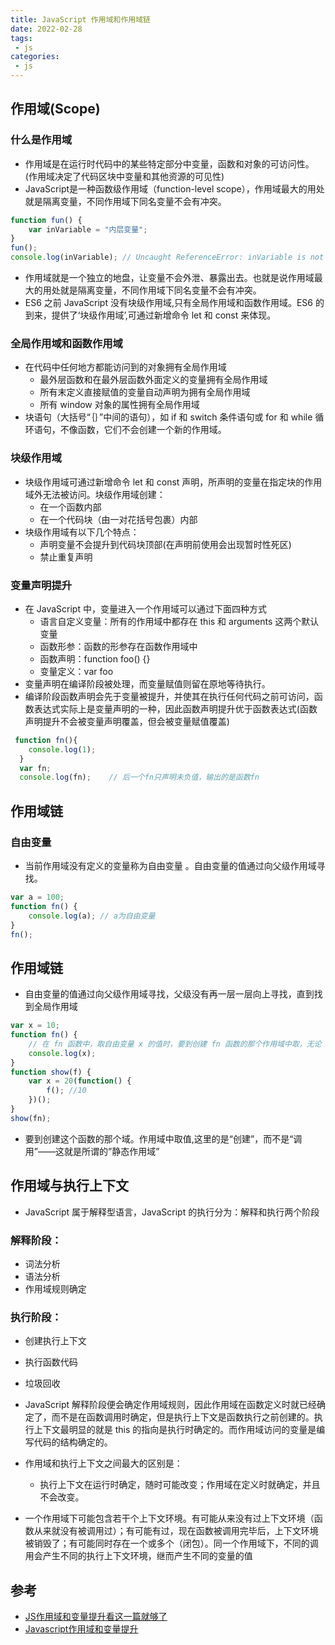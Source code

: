 ```yaml
---
title: JavaScript 作用域和作用域链
date: 2022-02-28
tags:
 - js
categories:
 - js
---
```


## 作用域(Scope)

### 什么是作用域

- 作用域是在运行时代码中的某些特定部分中变量，函数和对象的可访问性。(作用域决定了代码区块中变量和其他资源的可见性)
- JavaScript是一种函数级作用域（function-level scope），作用域最大的用处就是隔离变量，不同作用域下同名变量不会有冲突。

```js
function fun() {
    var inVariable = "内层变量";
}
fun();
console.log(inVariable); // Uncaught ReferenceError: inVariable is not defined
```

- 作用域就是一个独立的地盘，让变量不会外泄、暴露出去。也就是说作用域最大的用处就是隔离变量，不同作用域下同名变量不会有冲突。
- ES6 之前 JavaScript 没有块级作用域,只有全局作用域和函数作用域。ES6 的到来，提供了‘块级作用域’,可通过新增命令 let 和 const 来体现。

### 全局作用域和函数作用域

- 在代码中任何地方都能访问到的对象拥有全局作用域
    - 最外层函数和在最外层函数外面定义的变量拥有全局作用域
    - 所有末定义直接赋值的变量自动声明为拥有全局作用域
    - 所有 window 对象的属性拥有全局作用域
- 块语句（大括号“｛｝”中间的语句），如 if 和 switch 条件语句或 for 和 while 循环语句，不像函数，它们不会创建一个新的作用域。

### 块级作用域

- 块级作用域可通过新增命令 let 和 const 声明，所声明的变量在指定块的作用域外无法被访问。块级作用域创建：
    - 在一个函数内部
    - 在一个代码块（由一对花括号包裹）内部
- 块级作用域有以下几个特点：
    - 声明变量不会提升到代码块顶部(在声明前使用会出现暂时性死区)
    - 禁止重复声明

### 变量声明提升

- 在 JavaScript 中，变量进入一个作用域可以通过下面四种方式
    - 语言自定义变量：所有的作用域中都存在 this 和 arguments 这两个默认变量
    - 函数形参：函数的形参存在函数作用域中
    - 函数声明：function foo() {}
    - 变量定义：var foo
- 变量声明在编译阶段被处理，而变量赋值则留在原地等待执行。
- 编译阶段函数声明会先于变量被提升，并使其在执行任何代码之前可访问，函数表达式实际上是变量声明的一种，因此函数声明提升优于函数表达式(函数声明提升不会被变量声明覆盖，但会被变量赋值覆盖)

```js
 function fn(){
    console.log(1);
  }
  var fn;
  console.log(fn);    // 后一个fn只声明未负值，输出的是函数fn
```

## 作用域链

### 自由变量

- 当前作用域没有定义的变量称为自由变量 。自由变量的值通过向父级作用域寻找。

```js
var a = 100;
function fn() {
    console.log(a); // a为自由变量
}
fn();
```

## 作用域链

- 自由变量的值通过向父级作用域寻找，父级没有再一层一层向上寻找，直到找到全局作用域

```js
var x = 10;
function fn() {
    // 在 fn 函数中，取自由变量 x 的值时，要到创建 fn 函数的那个作用域中取，无论 fn 函数将在哪里调用。
    console.log(x);
}
function show(f) {
    var x = 20(function() {
        f(); //10
    })();
}
show(fn);
```

- 要到创建这个函数的那个域。作用域中取值,这里的是“创建”，而不是“调用”——这就是所谓的”静态作用域”

## 作用域与执行上下文

- JavaScript 属于解释型语言，JavaScript 的执行分为：解释和执行两个阶段

### 解释阶段：

- 词法分析
- 语法分析
- 作用域规则确定

### 执行阶段：

- 创建执行上下文
- 执行函数代码
- 垃圾回收

- JavaScript 解释阶段便会确定作用域规则，因此作用域在函数定义时就已经确定了，而不是在函数调用时确定，但是执行上下文是函数执行之前创建的。执行上下文最明显的就是 this 的指向是执行时确定的。而作用域访问的变量是编写代码的结构确定的。
- 作用域和执行上下文之间最大的区别是：
    - 执行上下文在运行时确定，随时可能改变；作用域在定义时就确定，并且不会改变。
- 一个作用域下可能包含若干个上下文环境。有可能从来没有过上下文环境（函数从来就没有被调用过）；有可能有过，现在函数被调用完毕后，上下文环境被销毁了；有可能同时存在一个或多个（闭包）。同一个作用域下，不同的调用会产生不同的执行上下文环境，继而产生不同的变量的值

## 参考

- [JS作用域和变量提升看这一篇就够了](https://juejin.cn/post/6844904161855684616)
- [Javascript作用域和变量提升](https://segmentfault.com/a/1190000003114255?utm_source=sf-similar-article)
